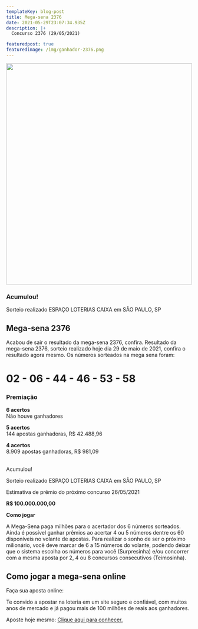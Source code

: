 ```yaml
---
templateKey: blog-post
title: Mega-sena 2376
date: 2021-05-29T23:07:34.935Z
description: |+
  Concurso 2376 (29/05/2021)

featuredpost: true
featuredimage: /img/ganhador-2376.png
---
```

<div><img height="600" width= "100%"src="blob:https://www.megadehoje.com/52a4cf4c-eedf-40e9-af9a-bf7fc4993623"></div>

### Acumulou!

Sorteio realizado ESPAÇO LOTERIAS CAIXA em SÃO PAULO, SP

## Mega-sena 2376

Acabou de sair o resultado da mega-sena 2376, confira. Resultado da mega-sena 2376, sorteio realizado hoje dia 29 de maio de 2021, confira o resultado agora mesmo. Os números sorteados na mega sena foram:

# 02 - 06 - 44 - 46 - 53 - 58

### Premiação

**6 acertos**\
Não houve ganhadores

**5 acertos**\
144 apostas ganhadoras, R$ 42.488,96

**4 acertos**\
8.909 apostas ganhadoras, R$ 981,09

\
Acumulou!

Sorteio realizado ESPAÇO LOTERIAS CAIXA em SÃO PAULO, SP

Estimativa de prêmio do próximo concurso 26/05/2021

**R$ 100.000.000,00**

**Como jogar**

A Mega-Sena paga milhões para o acertador dos 6 números sorteados. Ainda é possível ganhar prêmios ao acertar 4 ou 5 números dentre os 60 disponíveis no volante de apostas. Para realizar o sonho de ser o próximo milionário, você deve marcar de 6 a 15 números do volante, podendo deixar que o sistema escolha os números para você (Surpresinha) e/ou concorrer com a mesma aposta por 2, 4 ou 8 concursos consecutivos (Teimosinha).

## **Como jogar a mega-sena online**

Faça sua aposta online:

Te convido a apostar na loteria em um site seguro e confiável, com muitos anos de mercado e já pagou mais de 100 milhões de reais aos ganhadores.

Aposte hoje mesmo: [Clique aqui para conhecer.](http://bit.ly/aposte-online)